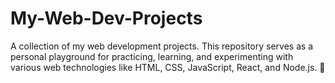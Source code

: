 # My-Web-Dev-Projects
A collection of my web development projects. This repository serves as a personal playground for practicing, learning, and experimenting with various web technologies like HTML, CSS, JavaScript, React, and Node.js. 🚀
